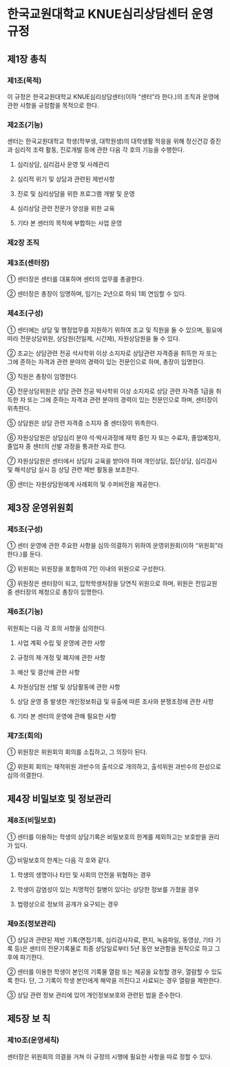 # 한국교원대학교 KNUE심리상담센터 운영 규정

## 제1장 총칙

### 제1조(목적)

이 규정은 한국교원대학교 KNUE심리상담센터(이하 “센터”라 한다.)의 조직과 운영에 관한 사항을 규정함을 목적으로 한다.

### 제2조(기능)

센터는 한국교원대학교 학생(학부생, 대학원생)의 대학생활 적응을 위해 정신건강 증진과 심리적 조력 활동, 진로개발 등에 관한 다음 각 호의 기능을 수행한다.

1. 심리상담, 심리검사 운영 및 사례관리

2. 심리적 위기 및 상담과 관련된 제반사항

3. 진로 및 심리상담을 위한 프로그램 개발 및 운영

4. 심리상담 관련 전문가 양성을 위한 교육

5. 기타 본 센터의 목적에 부합하는 사업 운영

### 제2장 조직

### 제3조(센터장)

① 센터장은 센터를 대표하며 센터의 업무를 총괄한다.

② 센터장은 총장이 임명하며, 임기는 2년으로 하되 1회 연임할 수 있다.

### 제4조(구성)

① 센터에는 상담 및 행정업무를 지원하기 위하여 조교 및 직원을 둘 수 있으며, 필요에 따라 전문상담위원, 상담원(전일제, 시간제), 자원상담원을 둘 수 있다.

② 조교는 상담관련 전공 석사학위 이상 소지자로 상담관련 자격증을 취득한 자 또는 그에 준하는 자격과 관련 분야의 경력이 있는 전문인으로 하며, 총장이 임명한다.

③ 직원은 총장이 임명한다.

④ 전문상담위원은 상담 관련 전공 박사학위 이상 소지자로 상담 관련 자격증 1급을 취득한 자 또는 그에 준하는 자격과 관련 분야의 경력이 있는 전문인으로 하며, 센터장이 위촉한다.

⑤ 상담원은 상담 관련 자격증 소지자 중 센터장이 위촉한다.

⑥ 자원상담원은 상담심리 분야 석·박사과정에 재학 중인 자 또는 수료자, 졸업예정자, 졸업자 중 센터의 선발 과정을 통과한 자로 한다.

⑦ 자원상담원은 센터에서 상담자 교육을 받아야 하며 개인상담, 집단상담, 심리검사 및 해석상담 실시 등 상담 관련 제반 활동을 보조한다.

⑧ 센터는 자원상담원에게 사례회의 및 수퍼비전을 제공한다.

## 제3장 운영위원회

### 제5조(구성)

① 센터 운영에 관한 주요한 사항을 심의·의결하기 위하여 운영위원회(이하 “위원회”라 한다.)를 둔다.

② 위원회는 위원장을 포함하여 7인 이내의 위원으로 구성한다.

③ 위원장은 센터장이 되고, 입학학생처장을 당연직 위원으로 하며, 위원은 전임교원 중 센터장의 제청으로 총장이 임명한다.

### 제6조(기능)

위원회는 다음 각 호의 사항을 심의한다.

1. 사업 계획 수립 및 운영에 관한 사항

2. 규정의 제·개정 및 폐지에 관한 사항

3. 예산 및 결산에 관한 사항

4. 자원상담원 선발 및 상담활동에 관한 사항

5. 상담 운영 중 발생한 개인정보취급 및 유출에 따른 조사와 분쟁조정에 관한 사항

6. 기타 본 센터의 운영에 관해 필요한 사항

### 제7조(회의)

① 위원장은 위원회의 회의를 소집하고, 그 의장이 된다.

② 위원회 회의는 재적위원 과반수의 출석으로 개의하고, 출석위원 과반수의 찬성으로 심의·의결한다.

## 제4장 비밀보호 및 정보관리

### 제8조(비밀보호)

① 센터를 이용하는 학생의 상담기록은 비밀보호의 한계를 제외하고는 보호받을 권리가 있다.

② 비밀보호의 한계는 다음 각 호와 같다.

1. 학생의 생명이나 타인 및 사회의 안전을 위협하는 경우

2. 학생이 감염성이 있는 치명적인 질병이 있다는 상당한 정보를 가졌을 경우

3. 법령상으로 정보의 공개가 요구되는 경우

### 제9조(정보관리)

① 상담과 관련된 제반 기록(면접기록, 심리검사자료, 편지, 녹음파일, 동영상, 기타 기록 등)은 센터의 전문기록물로 최종 상담일로부터 5년 동안 보관함을 원칙으로 하고 그 후에 파기한다.

② 센터를 이용한 학생이 본인의 기록물 열람 또는 제공을 요청할 경우, 열람할 수 있도록 한다. 단, 그 기록이 학생 본인에게 해악을 끼친다고 사료되는 경우 열람을 제한한다.

③ 상담 관련 정보 관리에 있어 개인정보보호와 관련된 법을 준수한다.

## 제5장 보 칙

### 제10조(운영세칙)

센터장은 위원회의 의결을 거쳐 이 규정의 시행에 필요한 사항을 따로 정할 수 있다.
